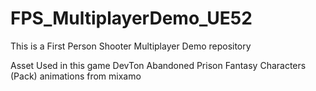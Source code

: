 # FPS_MultiplayerDemo_UE52
This is a First Person Shooter Multiplayer Demo repository

Asset Used in this game
DevTon Abandoned Prison
Fantasy Characters (Pack)
animations from mixamo
